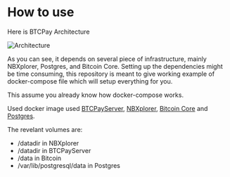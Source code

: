 # How to use

Here is BTCPay Architecture

![Architecture](https://github.com/btcpayserver/btcpayserver-doc/raw/master/img/Architecture.png)

As you can see, it depends on several piece of infrastructure, mainly NBXplorer, Postgres, and Bitcoin Core.
Setting up the dependencies might be time consuming, this repository is meant to give working example of docker-compose file which will setup everything for you.

This assume you already know how docker-compose works.

Used docker image used [BTCPayServer](https://hub.docker.com/r/nicolasdorier/btcpayserver/), [NBXplorer](https://hub.docker.com/r/nicolasdorier/nbxplorer/), [Bitcoin Core](https://hub.docker.com/r/nicolasdorier/docker-bitcoin/) and [Postgres](https://hub.docker.com/_/postgres/).

The revelant volumes are:

* /datadir in NBXplorer
* /datadir in BTCPayServer
* /data in Bitcoin
* /var/lib/postgresql/data in Postgres